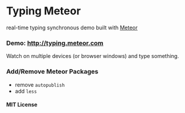 Typing Meteor
=================

real-time typing synchronous demo built with [Meteor](http://meteor.com)

### Demo: <http://typing.meteor.com>
Watch on multiple devices (or browser windows) and type something.

### Add/Remove Meteor Packages
- remove  `autopublish`
- add `less`

#### MIT License